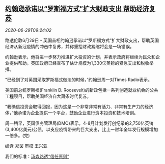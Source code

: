 <!--1593426198000-->
[约翰逊承诺以“罗斯福方式”扩大财政支出 帮助经济复苏](https://cn.reuters.com/article/uk-johnson-economy-fiscal-plan-0629-idCNKBS24010C)
------

<div><i>2020-06-29T09:24:02</i></div><div class="StandardArticleBody_body"><p>路透伦敦6月29日 - 英国首相约翰逊承诺以“罗斯福方式”扩大财政支出，帮助英国经济从新冠疫情的冲击中复苏，并称重拾财政紧缩将会是一场错误。 </p><p>约翰逊表示，他将进一步努力推进扩大投资的计划，并表示政府将继续为民众和企业提供帮助。英国政府已经宣布了估计规模为1,330亿英镑的紧急支出和税收举措。 </p><p>“已经到了对英国采取罗斯福式做法的时候，”约翰逊周一对Times Radio表示。 </p><p>美国前总统罗斯福(Franklin D. Roosevelt)的新政包括一系列创造就业机会的公共工程项目，帮助美国经济自大萧条时代复苏。 </p><p>“我确信投资会取得回报，因为这是一个非常非常有活力、非常有生产力的经济体，”他承诺为企业提供一个平台，鼓励企业进行资本投资和技术培训。 </p><p>周一稍早，英国债务管理局(DMO)表示，4-8月计划发行创纪录的2,750亿英镑(3,400亿美元)公债，以支应疫情带来的巨大支出，比上一财年全年发行规模增加一倍多。(完) </p><div class="Attribution_container"><div class="Attribution_attribution"><p class="Attribution_content">编译 郑茵 审校 王兴亚 </p></div></div><div class="StandardArticleBody_trustBadgeContainer"><span class="StandardArticleBody_trustBadgeTitle">我们的标准：</span><span class="trustBadgeUrl"><a href="https://www.thomsonreuters.cn/content/dam/openweb/documents/pdf/china/brochures/about-us-1.pdf">汤森路透“信任原则”</a></span></div></div>

